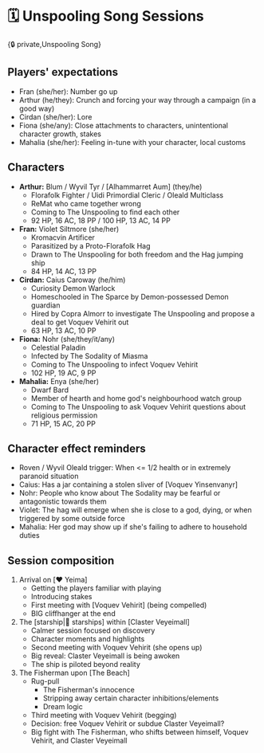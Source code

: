 # 🗓️ Unspooling Song Sessions

{🔒 private,Unspooling Song}

## Players' expectations
- Fran (she/her): Number go up
- Arthur (he/they): Crunch and forcing your way through a campaign (in a good way)
- Cirdan (she/her): Lore
- Fiona (she/any): Close attachments to characters, unintentional character growth, stakes
- Mahalia (she/her): Feeling in-tune with your character, local customs

## Characters
- **Arthur:** Blum / Wyvil Tyr / [Alhammarret Aum] (they/he)
   - Florafolk Fighter / Uidi Primordial Cleric / Oleald Multiclass
   - ReMat who came together wrong
   - Coming to The Unspooling to find each other
   - 92 HP, 16 AC, 18 PP / 100 HP, 13 AC, 14 PP
- **Fran:** Violet Siltmore (she/her)
   - Kromacvin Artificer
   - Parasitized by a Proto-Florafolk Hag
   - Drawn to The Unspooling for both freedom and the Hag jumping ship
   - 84 HP, 14 AC, 13 PP
- **Cirdan:** Caius Caroway (he/him)
   - Curiosity Demon Warlock
   - Homeschooled in The Sparce by Demon-possessed Demon guardian
   - Hired by Copra Almorr to investigate The Unspooling and propose a deal to get Voquev Vehirit out
   - 63 HP, 13 AC, 10 PP
- **Fiona:** Nohr (she/they/it/any)
   - Celestial Paladin
   - Infected by The Sodality of Miasma
   - Coming to The Unspooling to infect Voquev Vehirit
   - 102 HP, 19 AC, 9 PP
- **Mahalia:** Enya (she/her)
   - Dwarf Bard
   - Member of hearth and home god's neighbourhood watch group
   - Coming to The Unspooling to ask Voquev Vehirit questions about religious permission
   - 71 HP, 15 AC, 20 PP

## Character effect reminders
- Roven / Wyvil Oleald trigger: When <= 1/2 health or in extremely paranoid situation
- Caius: Has a jar containing a stolen sliver of [Voquev Yinsenvanyr]
- Nohr: People who know about The Sodality may be fearful or antagonistic towards them
- Violet: The hag will emerge when she is close to a god, dying, or when triggered by some outside force
- Mahalia: Her god may show up if she's failing to adhere to household duties

## Session composition
1. Arrival on [❤️ Yeima]
   - Getting the players familiar with playing
   - Introducing stakes
   - First meeting with [Voquev Vehirit] (being compelled)
   - BIG cliffhanger at the end
2. The [starship|🚀 starships] within [Claster Veyeimall]
   - Calmer session focused on discovery
   - Character moments and highlights
   - Second meeting with Voquev Vehirit (she opens up)
   - Big reveal: Claster Veyeimall is being awoken
   - The ship is piloted beyond reality
3. The Fisherman upon [The Beach]
   - Rug-pull
     - The Fisherman's innocence
     - Stripping away certain character inhibitions/elements
     - Dream logic
   - Third meeting with Voquev Vehirit (begging)
   - Decision: free Voquev Vehirit or subdue Claster Veyeimall?
   - Big fight with The Fisherman, who shifts between himself, Voquev Vehirit, and Claster Veyeimall